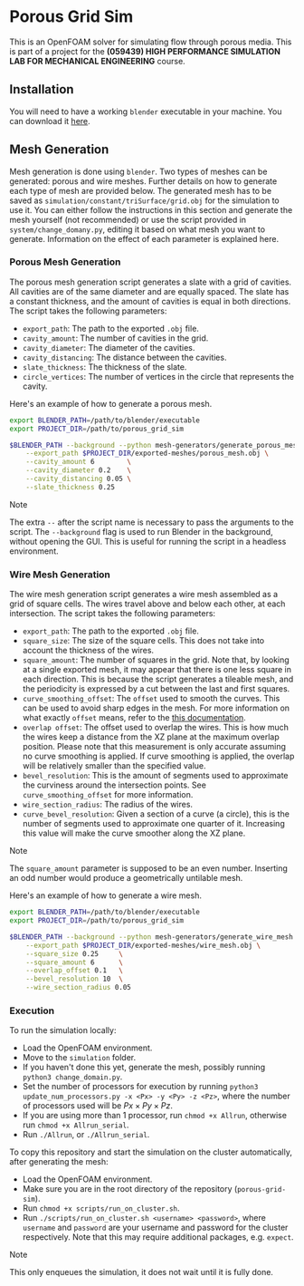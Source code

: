 # Porous Grid Sim

This is an OpenFOAM solver for simulating flow through porous media. This is
part of a project for the **(059439) HIGH PERFORMANCE SIMULATION LAB FOR
MECHANICAL ENGINEERING** course.

## Installation

You will need to have a working `blender` executable in your machine. You can download it
[here](https://www.blender.org/download/).


## Mesh Generation

Mesh generation is done using `blender`. Two types of meshes can be
generated: porous and wire meshes. Further details on how to generate each type
of mesh are provided below. The generated mesh has to be saved as
`simulation/constant/triSurface/grid.obj` for the simulation to use it.
You can either follow the instructions in this section and generate the mesh yourself
(not recommended) or use the script provided in `system/change_domany.py`, editing
it based on what mesh you want to generate. Information on the effect of each parameter
is explained here.

### Porous Mesh Generation

The porous mesh generation script generates a slate with a grid of cavities. All
cavities are of the same diameter and are equally spaced. The slate has a
constant thickness, and the amount of cavities is equal in both directions.
The script takes the following parameters:

- `export_path`: The path to the exported `.obj` file.
- `cavity_amount`: The number of cavities in the grid.
- `cavity_diameter`: The diameter of the cavities.
- `cavity_distancing`: The distance between the cavities.
- `slate_thickness`: The thickness of the slate.
- `circle_vertices`: The number of vertices in the circle that represents the
  cavity.

Here's an example of how to generate a porous mesh.

```bash
export BLENDER_PATH=/path/to/blender/executable
export PROJECT_DIR=/path/to/porous_grid_sim
```

```bash
$BLENDER_PATH --background --python mesh-generators/generate_porous_mesh.py -- \
    --export_path $PROJECT_DIR/exported-meshes/porous_mesh.obj \
    --cavity_amount 6        \
    --cavity_diameter 0.2    \
    --cavity_distancing 0.05 \
    --slate_thickness 0.25
```

> [!NOTE]
> The extra `--` after the script name is necessary to pass the arguments to
> the script. The `--background` flag is used to run Blender in the background,
> without opening the GUI. This is useful for running the script in a headless
> environment.

### Wire Mesh Generation

The wire mesh generation script generates a wire mesh assembled as a grid of
square cells. The wires travel above and below each other, at each intersection.
The script takes the following parameters:

- `export_path`: The path to the exported `.obj` file.
- `square_size`: The size of the square cells. This does not take into account
  the thickness of the wires.
- `square_amount`: The number of squares in the grid. Note that, by looking at
  a single exported mesh, it may appear that there is one less square in each
  direction. This is because the script generates a tileable mesh, and the
  periodicity is expressed by a cut between the last and first squares.
- `curve_smoothing_offset`: The `offset` used to smooth the curves. This can be
  used to avoid sharp edges in the mesh. For more information on what exactly
  `offset` means, refer to the [this documentation](https://docs.blender.org/manual/en/latest/modeling/modifiers/generate/bevel.html#options).
- `overlap offset`: The offset used to overlap the wires. This is how much the
  wires keep a distance from the XZ plane at the maximum overlap position.
  Please note that this measurement is only accurate assuming no curve smoothing
  is applied. If curve smoothing is applied, the overlap will be relatively
  smaller than the specified value.
- `bevel_resolution`: This is the amount of segments used to approximate the
  curviness around the intersection points. See `curve_smoothing_offset` for more
  information.
- `wire_section_radius`: The radius of the wires.
- `curve_bevel_resolution`: Given a section of a curve (a circle), this is the
  number of segments used to approximate one quarter of it. Increasing this
  value will make the curve smoother along the XZ plane.

> [!NOTE]
> The `square_amount` parameter is supposed to be an even number. Inserting an
> odd number would produce a geometrically untilable mesh.

Here's an example of how to generate a wire mesh.

```bash
export BLENDER_PATH=/path/to/blender/executable
export PROJECT_DIR=/path/to/porous_grid_sim
```

```bash
$BLENDER_PATH --background --python mesh-generators/generate_wire_mesh.py -- \
    --export_path $PROJECT_DIR/exported-meshes/wire_mesh.obj \
    --square_size 0.25     \
    --square_amount 6      \
    --overlap_offset 0.1   \
    --bevel_resolution 10  \
    --wire_section_radius 0.05
```


### Execution

To run the simulation locally:

- Load the OpenFOAM environment.
- Move to the `simulation` folder.
- If you haven't done this yet, generate the mesh, possibly running `python3 change_domain.py`.
- Set the number of processors for execution by running `python3 update_num_processors.py -x <Px> -y <Py> -z <Pz>`, where the number of processors used will be $Px \times Py \times Pz$.
- If you are using more than 1 processor, run `chmod +x Allrun`, otherwise run `chmod +x Allrun_serial`.
- Run `./Allrun`, or `./Allrun_serial`.

To copy this repository and start the simulation on the cluster automatically, after generating the mesh:

- Load the OpenFOAM environment.
- Make sure you are in the root directory of the repository (`porous-grid-sim`).
- Run `chmod +x scripts/run_on_cluster.sh`.
- Run `./scripts/run_on_cluster.sh <username> <password>`, where `username` and `password` are your username and password for the cluster respectively. Note that this may require additional packages, e.g. `expect`.

> [!NOTE]
> This only enqueues the simulation, it does not wait until it is fully done.